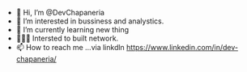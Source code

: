 - 👋 Hi, I’m @DevChapaneria
- 👀 I’m interested in  bussiness and analystics.
- 🌱 I’m currently learning new thing
- 🧑‍🤝‍🧑 Intersted to built network.
- 📫 How to reach me ...via linkdln https://www.linkedin.com/in/dev-chapaneria/

<!---
DevChapaneria/DevChapaneria is a ✨ special ✨ repository because its `README.md` (this file) appears on your GitHub profile.
You can click the Preview link to take a look at your changes.
--->
